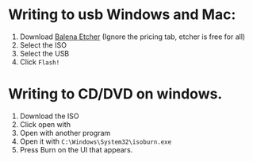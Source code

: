 # Writing to usb Windows and Mac:
1. Download [Balena Etcher](https://etcher.balena.io/) (Ignore the pricing tab, etcher is free for all)
2. Select the ISO
3. Select the USB
4. Click ```Flash!```
# Writing to CD/DVD on windows.
1. Download the ISO
2. Click open with
3. Open with another program
4. Open it with ```C:\Windows\System32\isoburn.exe```
5. Press Burn on the UI that appears.
